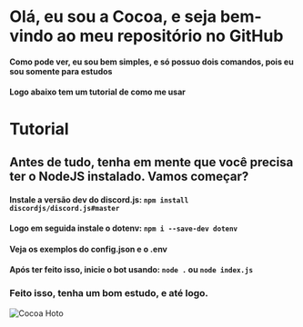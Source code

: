 # Olá, eu sou a Cocoa, e seja bem-vindo ao meu repositório no GitHub
#### Como pode ver, eu sou bem simples, e só possuo dois comandos, pois eu sou somente para estudos
#### Logo abaixo tem um tutorial de como me usar

# Tutorial
## Antes de tudo, tenha em mente que você precisa ter o NodeJS instalado. Vamos começar?

#### Instale a versão dev do discord.js: ``npm install discordjs/discord.js#master``
#### Logo em seguida instale o dotenv: ``npm i --save-dev dotenv``
#### Veja os exemplos do config.json e o .env
#### Após ter feito isso, inicie o bot usando: ``node .`` ou ``node index.js``

### Feito isso, tenha um bom estudo, e até logo.

![Cocoa Hoto](https://repository-images.githubusercontent.com/213796914/e4822480-ea23-11e9-81b1-9e7ed142f4c5)